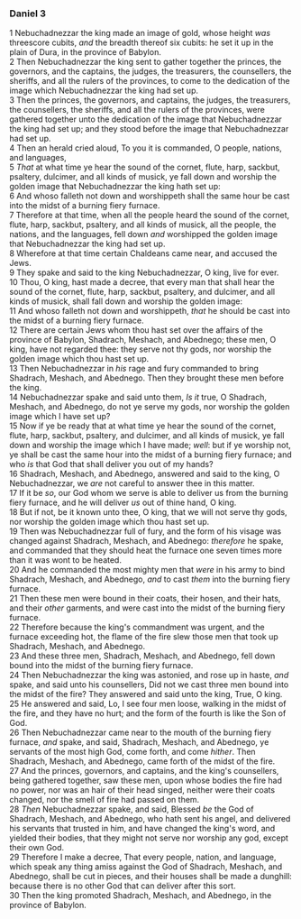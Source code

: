 ### Daniel 3

1 Nebuchadnezzar the king made an image of gold, whose height *was* threescore cubits, *and* the breadth thereof six cubits: he set it up in the plain of Dura, in the province of Babylon.  
2 Then Nebuchadnezzar the king sent to gather together the princes, the governors, and the captains, the judges, the treasurers, the counsellers, the sheriffs, and all the rulers of the provinces, to come to the dedication of the image which Nebuchadnezzar the king had set up.  
3 Then the princes, the governors, and captains, the judges, the treasurers, the counsellers, the sheriffs, and all the rulers of the provinces, were gathered together unto the dedication of the image that Nebuchadnezzar the king had set up; and they stood before the image that Nebuchadnezzar had set up.  
4 Then an herald cried aloud, To you it is commanded, O people, nations, and languages,  
5 *That* at what time ye hear the sound of the cornet, flute, harp, sackbut, psaltery, dulcimer, and all kinds of musick, ye fall down and worship the golden image that Nebuchadnezzar the king hath set up:  
6 And whoso falleth not down and worshippeth shall the same hour be cast into the midst of a burning fiery furnace.  
7 Therefore at that time, when all the people heard the sound of the cornet, flute, harp, sackbut, psaltery, and all kinds of musick, all the people, the nations, and the languages, fell down *and* worshipped the golden image that Nebuchadnezzar the king had set up.  
8 Wherefore at that time certain Chaldeans came near, and accused the Jews.  
9 They spake and said to the king Nebuchadnezzar, O king, live for ever.  
10 Thou, O king, hast made a decree, that every man that shall hear the sound of the cornet, flute, harp, sackbut, psaltery, and dulcimer, and all kinds of musick, shall fall down and worship the golden image:  
11 And whoso falleth not down and worshippeth, *that* he should be cast into the midst of a burning fiery furnace.  
12 There are certain Jews whom thou hast set over the affairs of the province of Babylon, Shadrach, Meshach, and Abednego; these men, O king, have not regarded thee: they serve not thy gods, nor worship the golden image which thou hast set up.  
13 Then Nebuchadnezzar in *his* rage and fury commanded to bring Shadrach, Meshach, and Abednego. Then they brought these men before the king.  
14 Nebuchadnezzar spake and said unto them, *Is it* true, O Shadrach, Meshach, and Abednego, do not ye serve my gods, nor worship the golden image which I have set up?  
15 Now if ye be ready that at what time ye hear the sound of the cornet, flute, harp, sackbut, psaltery, and dulcimer, and all kinds of musick, ye fall down and worship the image which I have made; *well*: but if ye worship not, ye shall be cast the same hour into the midst of a burning fiery furnace; and who *is* that God that shall deliver you out of my hands?  
16 Shadrach, Meshach, and Abednego, answered and said to the king, O Nebuchadnezzar, we *are* not careful to answer thee in this matter.  
17 If it be *so*, our God whom we serve is able to deliver us from the burning fiery furnace, and he will deliver *us* out of thine hand, O king.  
18 But if not, be it known unto thee, O king, that we will not serve thy gods, nor worship the golden image which thou hast set up.  
19 Then was Nebuchadnezzar full of fury, and the form of his visage was changed against Shadrach, Meshach, and Abednego: *therefore* he spake, and commanded that they should heat the furnace one seven times more than it was wont to be heated.  
20 And he commanded the most mighty men that *were* in his army to bind Shadrach, Meshach, and Abednego, *and* to cast *them* into the burning fiery furnace.  
21 Then these men were bound in their coats, their hosen, and their hats, and their *other* garments, and were cast into the midst of the burning fiery furnace.  
22 Therefore because the king's commandment was urgent, and the furnace exceeding hot, the flame of the fire slew those men that took up Shadrach, Meshach, and Abednego.  
23 And these three men, Shadrach, Meshach, and Abednego, fell down bound into the midst of the burning fiery furnace.  
24 Then Nebuchadnezzar the king was astonied, and rose up in haste, *and* spake, and said unto his counsellers, Did not we cast three men bound into the midst of the fire? They answered and said unto the king, True, O king.  
25 He answered and said, Lo, I see four men loose, walking in the midst of the fire, and they have no hurt; and the form of the fourth is like the Son of God.  
26 Then Nebuchadnezzar came near to the mouth of the burning fiery furnace, *and* spake, and said, Shadrach, Meshach, and Abednego, ye servants of the most high God, come forth, and come *hither*. Then Shadrach, Meshach, and Abednego, came forth of the midst of the fire.  
27 And the princes, governors, and captains, and the king's counsellers, being gathered together, saw these men, upon whose bodies the fire had no power, nor was an hair of their head singed, neither were their coats changed, nor the smell of fire had passed on them.  
28 *Then* Nebuchadnezzar spake, and said, Blessed *be* the God of Shadrach, Meshach, and Abednego, who hath sent his angel, and delivered his servants that trusted in him, and have changed the king's word, and yielded their bodies, that they might not serve nor worship any god, except their own God.  
29 Therefore I make a decree, That every people, nation, and language, which speak any thing amiss against the God of Shadrach, Meshach, and Abednego, shall be cut in pieces, and their houses shall be made a dunghill: because there is no other God that can deliver after this sort.  
30 Then the king promoted Shadrach, Meshach, and Abednego, in the province of Babylon.  
